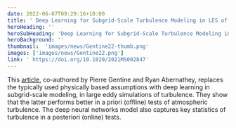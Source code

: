 ```yaml
---
date: 2022-06-07T09:29:16+10:00
title: ' Deep Learning for Subgrid-Scale Turbulence Modeling in LES of the Convective Atmospheric Boundary Layer '
heroHeading: ''
heroSubHeading: 'Deep Learning for Subgrid-Scale Turbulence Modeling in Large-Eddy Simulations of the Convective Atmospheric Boundary Layer'
heroBackground: ''
thumbnail:  'images/news/Gentine22-thumb.png'
images: ['images/news/Gentine22.png']
link: ' https://doi.org/10.1029/2021MS002847'
---
```


This [article]( https://doi.org/10.1029/2021MS002847), co-authored by Pierre Gentine and Ryan Abernathey, replaces the typically used physically based assumptions with deep learning in subgrid-scale modeling, in large eddy simulations of turbulence. They show that the latter performs better in a priori (offline) tests of atmospheric turbulence. The deep neural networks model also captures key statistics of turbulence in a posteriori (online) tests.
